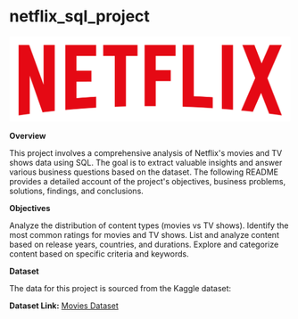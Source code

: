 # netflix_sql_project
![netflix logo](https://github.com/Nihcas1/netflix_sql_project/blob/main/logo.png)

**Overview** 

This project involves a comprehensive analysis of Netflix's movies and TV shows data using SQL. The goal is to extract valuable insights and answer various business questions based on the dataset. The following README provides a detailed account of the project's objectives, business problems, solutions, findings, and conclusions.

**Objectives**

Analyze the distribution of content types (movies vs TV shows).
Identify the most common ratings for movies and TV shows.
List and analyze content based on release years, countries, and durations.
Explore and categorize content based on specific criteria and keywords.

**Dataset**

The data for this project is sourced from the Kaggle dataset:

**Dataset Link:** [Movies Dataset](https://www.kaggle.com/datasets/shivamb/netflix-shows)


